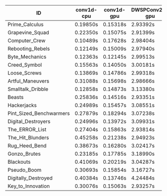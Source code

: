 |ID|conv1d-cpu|conv1d-gpu|DWSPConv2D-gpu|gemm-gpu|avg|
|-|-|-|-|-|-|
|Prime_Calculus|0.19850s|0.15318s|2.93392s|1.74045s|1.25651s|
|Grapevine_Squad|0.22350s|0.15075s|2.91399s|1.74057s|1.25720s|
|Computer_Crew|0.10489s|0.17628s|2.98404s|1.77096s|1.25904s|
|Rebooting_Rebels|0.12149s|0.15009s|2.97940s|1.80221s|1.26330s|
|Byte_Mechanics|0.12363s|0.12145s|2.99513s|1.89410s|1.28358s|
|Creed_Symbol|0.15563s|0.14050s|3.00181s|1.85361s|1.28789s|
|Loose_Screws|0.13869s|0.14786s|2.99318s|1.89175s|1.29287s|
|Artful_Maneuvers|0.31088s|0.15698s|2.98666s|1.75873s|1.30331s|
|Smalltalk_Dribble|0.12858s|0.14873s|3.13380s|1.83192s|1.31076s|
|Beasts|0.25836s|0.14516s|2.93351s|1.93017s|1.31680s|
|Hackerjacks|0.24989s|0.15457s|3.08551s|1.92719s|1.35429s|
|Pint_Sized_Benchwarmers|0.27879s|0.18294s|3.07238s|1.90336s|1.35937s|
|Digital_Destroyers|0.24996s|0.13972s|3.09931s|1.94957s|1.35964s|
|The_ERROR_List|0.27404s|0.15863s|2.93814s|2.12982s|1.37516s|
|The_Hit_Blunders|0.45258s|0.21238s|2.94923s|1.90920s|1.38085s|
|Rug_Heed_Bend|0.38673s|0.16280s|3.02417s|1.96100s|1.38368s|
|Gonzo_Brutes|0.23185s|0.17785s|3.18990s|1.97329s|1.39322s|
|Blackouts|0.41069s|0.20219s|3.04287s|1.94856s|1.40108s|
|Pseudo_Boom|0.30693s|0.15854s|3.16727s|1.98117s|1.40348s|
|Digitally_Destroyed|0.40384s|0.13746s|4.24484s|2.49408s|1.82006s|
|Key_to_Innovation|0.30076s|0.15063s|2.93257s|infs|infs|
